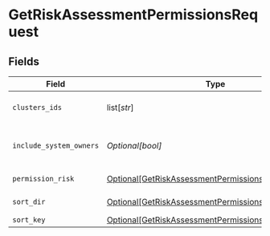# GetRiskAssessmentPermissionsRequest


## Fields

| Field                                                                                                                         | Type                                                                                                                          | Required                                                                                                                      | Description                                                                                                                   |
| ----------------------------------------------------------------------------------------------------------------------------- | ----------------------------------------------------------------------------------------------------------------------------- | ----------------------------------------------------------------------------------------------------------------------------- | ----------------------------------------------------------------------------------------------------------------------------- |
| `clusters_ids`                                                                                                                | list[*str*]                                                                                                                   | :heavy_minus_sign:                                                                                                            | the clusters ids to filter by                                                                                                 |
| `include_system_owners`                                                                                                       | *Optional[bool]*                                                                                                              | :heavy_minus_sign:                                                                                                            | include systems default owners                                                                                                |
| `permission_risk`                                                                                                             | [Optional[GetRiskAssessmentPermissionsPermissionRisk]](../../models/operations/getriskassessmentpermissionspermissionrisk.md) | :heavy_minus_sign:                                                                                                            | the risk to filter by                                                                                                         |
| `sort_dir`                                                                                                                    | [Optional[GetRiskAssessmentPermissionsSortDir]](../../models/operations/getriskassessmentpermissionssortdir.md)               | :heavy_minus_sign:                                                                                                            | sorting direction                                                                                                             |
| `sort_key`                                                                                                                    | [Optional[GetRiskAssessmentPermissionsSortKey]](../../models/operations/getriskassessmentpermissionssortkey.md)               | :heavy_minus_sign:                                                                                                            | sort key                                                                                                                      |